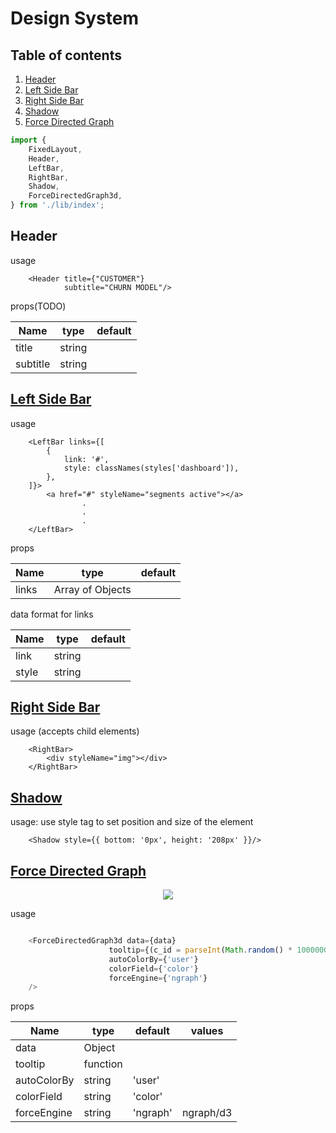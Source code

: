 # Design System

## Table of contents
1. [Header](#Header)
1. [Left Side Bar](#LeftBar)
1. [Right Side Bar](#RightBar)
1. [Shadow](#Shadow)
1. [Force Directed Graph](#ForceDirectedGraph3d)

```js
import {
    FixedLayout,
    Header,
    LeftBar,
    RightBar,
    Shadow,
    ForceDirectedGraph3d,
} from './lib/index';
```

## Header
usage
```
    <Header title={"CUSTOMER"}
            subtitle="CHURN MODEL"/>
```
props(TODO)

| Name | type | default |
|---------|----------|----------|
| title| string | <null> |
| subtitle| string | <null> |

## [Left Side Bar](#LeftBar)
usage
```
    <LeftBar links={[
        {
            link: '#',
            style: classNames(styles['dashboard']),
        },
    ]}>
        <a href="#" styleName="segments active"></a>
                .
                .
                .   
    </LeftBar>
```
props

| Name | type | default |
|---------|----------|----------|
| links| Array of Objects|

data format for links 

| Name | type | default |
|----|---|---|
| link| string | <null> |
| style| string | <null> |

## [Right Side Bar](#RightBar)
usage (accepts child elements)
```
    <RightBar>
        <div styleName="img"></div>
    </RightBar>
```
## [Shadow](#Shadow)
usage: use style tag to set position and size of the element
```
    <Shadow style={{ bottom: '0px', height: '208px' }}/>
```
## [Force Directed Graph](#ForceDirectedGraph3d)
<p align="center">
    <img src="http://gist.github.com/vasturiano/02affe306ce445e423f992faeea13521/raw/preview.png"/>
</p>
usage

```js

    <ForceDirectedGraph3d data={data}
                      tooltip={(c_id = parseInt(Math.random() * 10000000)) => `Customer-${c_id}: Churn Probability: ${parseInt(Math.random() * 100)}%`}
                      autoColorBy={'user'}
                      colorField={'color'}
                      forceEngine={'ngraph'}
    />
```
props

| Name | type | default | values|
|---------|----------|------|----|
| data| Object| <null> | <null> |
| tooltip| function| <null> | <null> | 
| autoColorBy| string| 'user'| <null> |
| colorField| string| 'color'| <null> |
| forceEngine| string | 'ngraph'| ngraph/d3 |